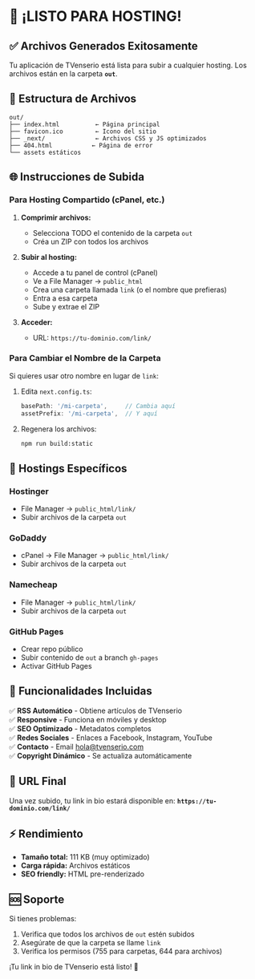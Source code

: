 # 🎉 ¡LISTO PARA HOSTING!

## ✅ Archivos Generados Exitosamente

Tu aplicación de TVenserio está lista para subir a cualquier hosting. Los archivos están en la carpeta **`out`**.

## 📂 Estructura de Archivos
```
out/
├── index.html          ← Página principal
├── favicon.ico         ← Icono del sitio
├── _next/              ← Archivos CSS y JS optimizados
├── 404.html           ← Página de error
└── assets estáticos
```

## 🌐 Instrucciones de Subida

### Para Hosting Compartido (cPanel, etc.)

1. **Comprimir archivos:**
   - Selecciona TODO el contenido de la carpeta `out`
   - Créa un ZIP con todos los archivos

2. **Subir al hosting:**
   - Accede a tu panel de control (cPanel)
   - Ve a File Manager → `public_html`
   - Crea una carpeta llamada `link` (o el nombre que prefieras)
   - Entra a esa carpeta
   - Sube y extrae el ZIP

3. **Acceder:**
   - URL: `https://tu-dominio.com/link/`

### Para Cambiar el Nombre de la Carpeta

Si quieres usar otro nombre en lugar de `link`:

1. Edita `next.config.ts`:
   ```typescript
   basePath: '/mi-carpeta',     // Cambia aquí
   assetPrefix: '/mi-carpeta',  // Y aquí
   ```

2. Regenera los archivos:
   ```bash
   npm run build:static
   ```

## 🔧 Hostings Específicos

### **Hostinger**
- File Manager → `public_html/link/`
- Subir archivos de la carpeta `out`

### **GoDaddy** 
- cPanel → File Manager → `public_html/link/`
- Subir archivos de la carpeta `out`

### **Namecheap**
- File Manager → `public_html/link/`
- Subir archivos de la carpeta `out`

### **GitHub Pages**
- Crear repo público
- Subir contenido de `out` a branch `gh-pages`
- Activar GitHub Pages

## 📱 Funcionalidades Incluidas

✅ **RSS Automático** - Obtiene artículos de TVenserio  
✅ **Responsive** - Funciona en móviles y desktop  
✅ **SEO Optimizado** - Metadatos completos  
✅ **Redes Sociales** - Enlaces a Facebook, Instagram, YouTube  
✅ **Contacto** - Email hola@tvenserio.com  
✅ **Copyright Dinámico** - Se actualiza automáticamente  

## 🎯 URL Final

Una vez subido, tu link in bio estará disponible en:
**`https://tu-dominio.com/link/`**

## ⚡ Rendimiento

- **Tamaño total:** 111 KB (muy optimizado)
- **Carga rápida:** Archivos estáticos
- **SEO friendly:** HTML pre-renderizado

## 🆘 Soporte

Si tienes problemas:
1. Verifica que todos los archivos de `out` estén subidos
2. Asegúrate de que la carpeta se llame `link`
3. Verifica los permisos (755 para carpetas, 644 para archivos)

¡Tu link in bio de TVenserio está listo! 🚀